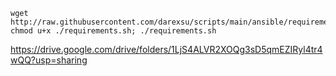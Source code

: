 ```
wget http://raw.githubusercontent.com/darexsu/scripts/main/ansible/requirements.sh; chmod u+x ./requirements.sh; ./requirements.sh
```
https://drive.google.com/drive/folders/1LjS4ALVR2XOQg3sD5qmEZIRyl4tr4wQQ?usp=sharing
